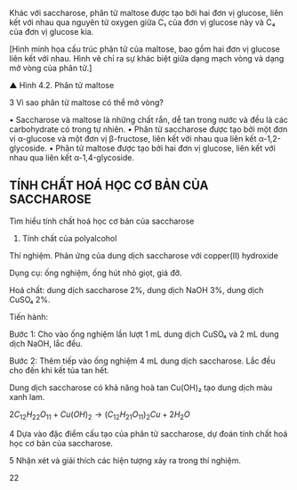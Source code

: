 Khác với saccharose, phân tử maltose được tạo bởi hai đơn vị glucose, liên kết với nhau qua nguyên tử oxygen giữa C₁ của đơn vị glucose này và C₄ của đơn vị glucose kia.

[Hình minh họa cấu trúc phân tử của maltose, bao gồm hai đơn vị glucose liên kết với nhau. Hình vẽ chỉ ra sự khác biệt giữa dạng mạch vòng và dạng mở vòng của phân tử.]

▲ Hình 4.2. Phân tử maltose

3 Vì sao phân tử maltose có thể mở vòng?

• Saccharose và maltose là những chất rắn, dễ tan trong nước và đều là các carbohydrate có trong tự nhiên.
• Phân tử saccharose được tạo bởi một đơn vị α-glucose và một đơn vị β-fructose, liên kết với nhau qua liên kết α-1,2-glycoside.
• Phân tử maltose được tạo bởi hai đơn vị glucose, liên kết với nhau qua liên kết α-1,4-glycoside.

## TÍNH CHẤT HOÁ HỌC CƠ BẢN CỦA SACCHAROSE

Tìm hiểu tính chất hoá học cơ bản của saccharose

1. Tính chất của polyalcohol

Thí nghiệm. Phản ứng của dung dịch saccharose với copper(II) hydroxide

Dụng cụ: ống nghiệm, ống hút nhỏ giọt, giá đỡ.

Hoá chất: dung dịch saccharose 2%, dung dịch NaOH 3%, dung dịch CuSO₄ 2%.

Tiến hành:

Bước 1: Cho vào ống nghiệm lần lượt 1 mL dung dịch CuSO₄ và 2 mL dung dịch NaOH, lắc đều.

Bước 2: Thêm tiếp vào ống nghiệm 4 mL dung dịch saccharose. Lắc đều cho đến khi kết tủa tan hết.

Dung dịch saccharose có khả năng hoà tan Cu(OH)₂ tạo dung dịch màu xanh lam.

$2C_{12}H_{22}O_{11} + Cu(OH)_2 \longrightarrow (C_{12}H_{21}O_{11})_2Cu + 2H_2O$

4 Dựa vào đặc điểm cấu tạo của phân tử saccharose, dự đoán tính chất hoá học cơ bản của saccharose.

5 Nhận xét và giải thích các hiện tượng xảy ra trong thí nghiệm.

22